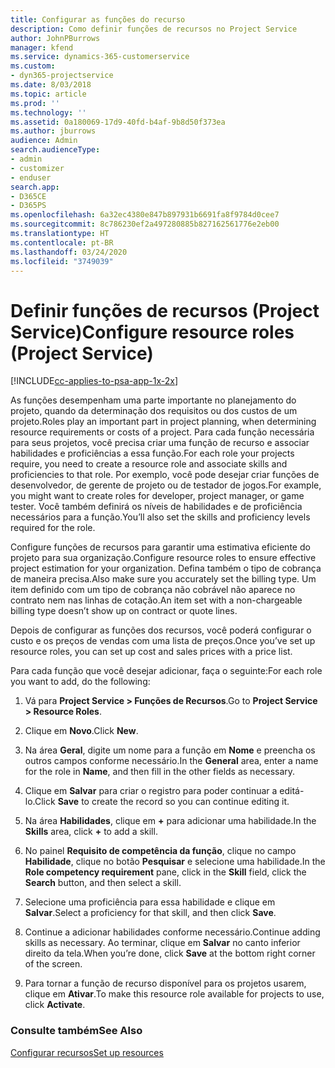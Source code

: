 ```yaml
---
title: Configurar as funções do recurso
description: Como definir funções de recursos no Project Service
author: JohnPBurrows
manager: kfend
ms.service: dynamics-365-customerservice
ms.custom:
- dyn365-projectservice
ms.date: 8/03/2018
ms.topic: article
ms.prod: ''
ms.technology: ''
ms.assetid: 0a180069-17d9-40fd-b4af-9b8d50f373ea
ms.author: jburrows
audience: Admin
search.audienceType:
- admin
- customizer
- enduser
search.app:
- D365CE
- D365PS
ms.openlocfilehash: 6a32ec4380e847b897931b6691fa8f9784d0cee7
ms.sourcegitcommit: 8c786230ef2a497280885b827162561776e2eb00
ms.translationtype: HT
ms.contentlocale: pt-BR
ms.lasthandoff: 03/24/2020
ms.locfileid: "3749039"
---
```

# <a name="configure-resource-roles-project-service"></a><span data-ttu-id="e6169-103">Definir funções de recursos (Project Service)</span><span class="sxs-lookup"><span data-stu-id="e6169-103">Configure resource roles (Project Service)</span></span>

[!INCLUDE[cc-applies-to-psa-app-1x-2x](../includes/cc-applies-to-psa-app-1x-2x.md)]

<span data-ttu-id="e6169-104">As funções desempenham uma parte importante no planejamento do projeto, quando da determinação dos requisitos ou dos custos de um projeto.</span><span class="sxs-lookup"><span data-stu-id="e6169-104">Roles play an important part in project planning, when determining resource requirements or costs of a project.</span></span> <span data-ttu-id="e6169-105">Para cada função necessária para seus projetos, você precisa criar uma função de recurso e associar habilidades e proficiências a essa função.</span><span class="sxs-lookup"><span data-stu-id="e6169-105">For each role your projects require, you need to create a resource role and associate skills and proficiencies to that role.</span></span> <span data-ttu-id="e6169-106">Por exemplo, você pode desejar criar funções de desenvolvedor, de gerente de projeto ou de testador de jogos.</span><span class="sxs-lookup"><span data-stu-id="e6169-106">For example, you might want to create roles for developer, project manager, or game tester.</span></span> <span data-ttu-id="e6169-107">Você também definirá os níveis de habilidades e de proficiência necessários para a função.</span><span class="sxs-lookup"><span data-stu-id="e6169-107">You’ll also set the skills and proficiency levels required for the role.</span></span>  
  
 <span data-ttu-id="e6169-108">Configure funções de recursos para garantir uma estimativa eficiente do projeto para sua organização.</span><span class="sxs-lookup"><span data-stu-id="e6169-108">Configure resource roles to ensure effective project estimation for your organization.</span></span>  <span data-ttu-id="e6169-109">Defina também o tipo de cobrança de maneira precisa.</span><span class="sxs-lookup"><span data-stu-id="e6169-109">Also make sure you accurately set the billing type.</span></span> <span data-ttu-id="e6169-110">Um item definido com um tipo de cobrança não cobrável não aparece no contrato nem nas linhas de cotação.</span><span class="sxs-lookup"><span data-stu-id="e6169-110">An item set with a non-chargeable billing type doesn’t show up on contract or quote lines.</span></span>  
  
 <span data-ttu-id="e6169-111">Depois de configurar as funções dos recursos, você poderá configurar o custo e os preços de vendas com uma lista de preços.</span><span class="sxs-lookup"><span data-stu-id="e6169-111">Once you’ve set up resource roles, you can set up cost and sales prices with a price list.</span></span>  
  
 <span data-ttu-id="e6169-112">Para cada função que você desejar adicionar, faça o seguinte:</span><span class="sxs-lookup"><span data-stu-id="e6169-112">For each role you want to add, do the following:</span></span>  
  
1.  <span data-ttu-id="e6169-113">Vá para **Project Service > Funções de Recursos**.</span><span class="sxs-lookup"><span data-stu-id="e6169-113">Go to **Project Service > Resource Roles**.</span></span>  
  
2.  <span data-ttu-id="e6169-114">Clique em **Novo**.</span><span class="sxs-lookup"><span data-stu-id="e6169-114">Click **New**.</span></span>  
  
3.  <span data-ttu-id="e6169-115">Na área **Geral**, digite um nome para a função em **Nome** e preencha os outros campos conforme necessário.</span><span class="sxs-lookup"><span data-stu-id="e6169-115">In the **General** area, enter a name for the role in **Name**, and then fill in the other fields as necessary.</span></span>  
  
4.  <span data-ttu-id="e6169-116">Clique em **Salvar** para criar o registro para poder continuar a editá-lo.</span><span class="sxs-lookup"><span data-stu-id="e6169-116">Click **Save** to create the record so you can continue editing it.</span></span>  
  
5.  <span data-ttu-id="e6169-117">Na área **Habilidades**, clique em **+** para adicionar uma habilidade.</span><span class="sxs-lookup"><span data-stu-id="e6169-117">In the **Skills** area, click **+** to add a skill.</span></span>  
  
6.  <span data-ttu-id="e6169-118">No painel **Requisito de competência da função**, clique no campo **Habilidade**, clique no botão **Pesquisar** e selecione uma habilidade.</span><span class="sxs-lookup"><span data-stu-id="e6169-118">In the **Role competency requirement** pane, click in the **Skill** field, click the **Search** button, and then select a skill.</span></span>  
  
7.  <span data-ttu-id="e6169-119">Selecione uma proficiência para essa habilidade e clique em **Salvar**.</span><span class="sxs-lookup"><span data-stu-id="e6169-119">Select a proficiency for that skill, and then click **Save**.</span></span>  
  
8.  <span data-ttu-id="e6169-120">Continue a adicionar habilidades conforme necessário.</span><span class="sxs-lookup"><span data-stu-id="e6169-120">Continue adding skills as necessary.</span></span> <span data-ttu-id="e6169-121">Ao terminar, clique em **Salvar** no canto inferior direito da tela.</span><span class="sxs-lookup"><span data-stu-id="e6169-121">When you’re done, click **Save** at the bottom right corner of the screen.</span></span>  
  
9. <span data-ttu-id="e6169-122">Para tornar a função de recurso disponível para os projetos usarem, clique em **Ativar**.</span><span class="sxs-lookup"><span data-stu-id="e6169-122">To make this resource role available for projects to use, click **Activate**.</span></span>  
  
### <a name="see-also"></a><span data-ttu-id="e6169-123">Consulte também</span><span class="sxs-lookup"><span data-stu-id="e6169-123">See Also</span></span>  
 [<span data-ttu-id="e6169-124">Configurar recursos</span><span class="sxs-lookup"><span data-stu-id="e6169-124">Set up resources</span></span>](../project-service/set-up-resources.md)
